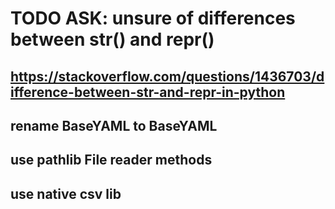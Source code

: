 # TODO ASK: unsure of differences between __str__() and __repr__()  
https://stackoverflow.com/questions/1436703/difference-between-str-and-repr-in-python
---------
rename BaseYAML to BaseYAML
---------
use pathlib File reader methods
---------
use native csv lib
---------




